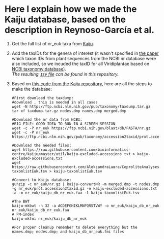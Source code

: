 # Here I explain how we made the Kaiju database, based on the description in Reynoso-García et al.

1. Get the full list of nr_euk taxa from [Kaiju](https://github.com/bioinformatics-centre/kaiju/blob/master/util/kaiju-taxonlistEuk.tsv). 

2. Add the taxIDs for the genera of interest (it wasn't specified in [the paper](https://journals.plos.org/plosone/article?id=10.1371/journal.pone.0292077#sec031) which taxon IDs from plant sequences from the NCBI nr database were also included, so we incuded the taxID for all Viridiplantae based on [NCBI taxonomy database](https://www.ncbi.nlm.nih.gov/taxonomy)).\
   *The resulting [.tsv file](https://github.com/AleksandraLaura/CoproliteAnalysesCommentaryALP/blob/main/2.%20Kaiju/kaiju-taxonlistEuk.tsv) can be found in this repository.*
    
4. Based on [this code from the Kaiju repository](https://github.com/bioinformatics-centre/kaiju/blob/master/util/kaiju-makedb), here are all the steps to make the database: 
   ```
   #First download the taxdump:
   #download , this is needed in all cases
   wget -N http://ftp.ncbi.nlm.nih.gov/pub/taxonomy/taxdump.tar.gz
   tar xf taxdump.tar.gz nodes.dmp names.dmp merged.dmp
   
   #Download the nr data from NCBI:
   #BIG FILE: GOOD IDEA TO RUN IN A SCREEN SESSION
   wget -c -P nr_euk https://ftp.ncbi.nih.gov/blast/db/FASTA/nr.gz
   wget -c -P nr_euk https://ftp.ncbi.nlm.nih.gov/pub/taxonomy/accession2taxid/prot.accession2taxid.gz

   #Download the needed files:
   wget https://raw.githubusercontent.com/bioinformatics-centre/kaiju/master/util/kaiju-excluded-accessions.txt > kaiju-excluded-accessions.txt
   wget https://raw.githubusercontent.com/AleksandraLaura/CoproliteAnalysesCommentaryALP/main/2.%20Kaiju/kaiju-taxonlistEuk.tsv > kaiju-taxonlistEuk.tsv

   #Convert to Kaiju database:
   gunzip -c nr_euk/nr.gz | kaiju-convertNR -m merged.dmp -t nodes.dmp -g nr_euk/prot.accession2taxid.gz -e kaiju-excluded-accessions.txt -a -o nr_euk/kaiju_db_nr_euk.faa -l kaiju-taxonlistEuk.tsv

   #The BWT
   kaiju-mkbwt -n 32 -a ACDEFGHIKLMNPQRSTVWY -o nr_euk/kaiju_db_nr_euk nr_euk/kaiju_db_nr_euk.faa
   # FM-index
   kaiju-mkfmi nr_euk/kaiju_db_nr_euk

   #For proper cleanup remember to delete everything but the names.dmp; nodes.dmp; and kaiju_db_nr_euk.fmi files
   ```
